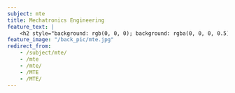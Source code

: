 ```yaml
---
subject: mte
title: Mechatronics Engineering
feature_text: |
    <h2 style="background: rgb(0, 0, 0); background: rgba(0, 0, 0, 0.5); color: #f1f1f1; padding: 10px;">MTE</h2>
feature_image: "/back_pic/mte.jpg"
redirect_from:
    - /subject/mte/
    - /mte
    - /mte/
    - /MTE
    - /MTE/
---
```

